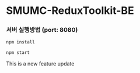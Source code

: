 # SMUMC-ReduxToolkit-BE

### 서버 실행방법 (port: 8080)
```js
npm install

npm start
```
This is a new feature update
